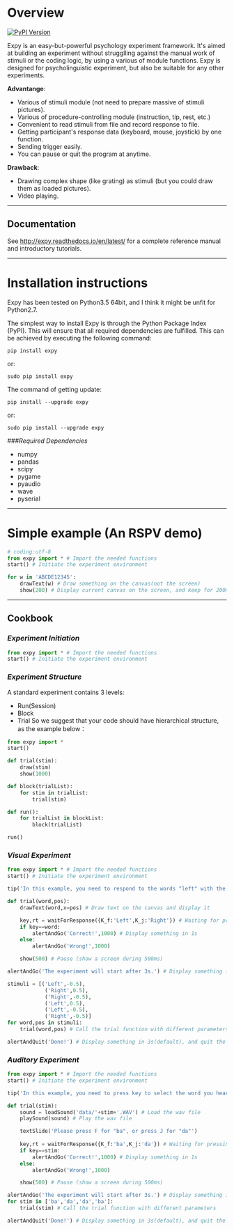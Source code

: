 # Overview

[![PyPI Version][pypi-v-image]][pypi-v-link]

[pypi-v-image]: https://img.shields.io/pypi/v/expy.png
[pypi-v-link]: https://pypi.python.org/pypi/expy

Expy is an easy-but-powerful psychology experiment framework. It's aimed at building an experiment without strugglling against the manual work of stimuli or the coding logic, by using a various of module functions.
Expy is designed for psycholinguistic experiment, but also be suitable for any other experiments.

**Advantange**:

- Various of stimuli module (not need to prepare massive of stimuli pictures).
- Various of procedure-controlling module (instruction, tip, rest, etc.)
- Convenient to read stimuli from file and record response to file.
- Getting participant's response data (keyboard, mouse, joystick) by one function.
- Sending trigger easily.
- You can pause or quit the program at anytime.

**Drawback**:

- Drawing complex shape (like grating) as stimuli (but you could draw them as loaded pictures).
- Video playing.

---
## Documentation
See http://expy.readthedocs.io/en/latest/ for a complete reference manual and introductory tutorials.

---
# Installation instructions

Expy has been tested on Python3.5 64bit, and I think it might be unfit for Python2.7.

The simplest way to install Expy is through the Python Package Index (PyPI). This will ensure that all required dependencies are fulfilled. This can be achieved by executing the following command:

```
pip install expy
```
or:
```
sudo pip install expy
```

The command of getting update:
```
pip install --upgrade expy
```
or:
```
sudo pip install --upgrade expy
```

###*Required Dependencies*

- numpy
- pandas
- scipy
- pygame
- pyaudio
- wave
- pyserial

---
# Simple example (An RSPV demo)

```python
# coding:utf-8
from expy import * # Import the needed functions
start() # Initiate the experiment environment

for w in 'ABCDE12345':
    drawText(w) # Draw something on the canvas(not the screen)
    show(200) # Display current canvas on the screen, and keep for 200ms
```

---
## Cookbook
### *Experiment Initiation*
```python
from expy import * # Import the needed functions
start() # Initiate the experiment environment
```

### *Experiment Structure*
A standard experiment contains 3 levels:
- Run(Session)
- Block
- Trial
  So we suggest that your code should have hierarchical structure, as the example below：
```python
from expy import *
start()

def trial(stim):
    draw(stim)
    show(1000)

def block(trialList):
    for stim in trialList:
        trial(stim)

def run():
    for trialList in blockList:
        block(trialList)

run()
```
### *Visual Experiment*
```python
from expy import * # Import the needed functions
start() # Initiate the experiment environment

tip('In this example, you need to respond to the words "left" with the F key , and respond to the words "right" with the J key. ') # Display something until pressing 'SPACE' or 'ENTER'

def trial(word,pos):
    drawText(word,x=pos) # Draw text on the canvas and display it

    key,rt = waitForResponse({K_f:'Left',K_j:'Right'}) # Waiting for pressing 'F' or 'J'
    if key==word:
        alertAndGo('Correct!',1000) # Display something in 1s
    else:
        alertAndGo('Wrong!',1000)

    show(500) # Pause (show a screen during 500ms)

alertAndGo('The experiment will start after 3s.') # Display something in 3s(default)

stimuli = [('Left',-0.5),
            ('Right',0.5),
            ('Right',-0.5),
            ('Left',0.5),
            ('Left',-0.5),
            ('Right',-0.5)]
for word,pos in stimuli:
    trial(word,pos) # Call the trial function with different parameters

alertAndQuit('Done!') # Display something in 3s(default), and quit the program
```

### *Auditory Experiment*
```python
from expy import * # Import the needed functions
start() # Initiate the experiment environment

tip('In this example, you need to press key to select the word you heard.') # Display something until pressing 'SPACE' or 'ENTER'

def trial(stim):
    sound = loadSound('data/'+stim+'.WAV') # Load the wav file
    playSound(sound) # Play the wav file

    textSlide('Please press F for "ba", or press J for "da"')
    
    key,rt = waitForResponse({K_f:'ba',K_j:'da'}) # Waiting for pressing 'F' or 'J'
    if key==stim:
        alertAndGo('Correct!',1000) # Display something in 1s
    else:
        alertAndGo('Wrong!',1000)

    show(500) # Pause (show a screen during 500ms)

alertAndGo('The experiment will start after 3s.') # Display something in 3s(default)
for stim in ['ba','da','da','ba']:
    trial(stim) # Call the trial function with different parameters

alertAndQuit('Done!') # Display something in 3s(default), and quit the program
```
